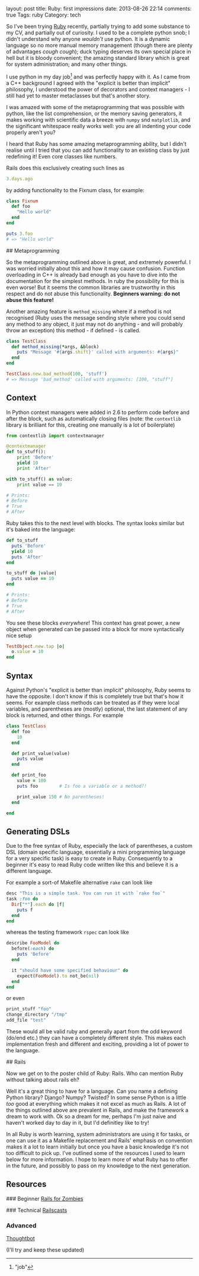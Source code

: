 layout: post
title: Ruby: first impressions
date: 2013-08-26 22:14
comments: true
Tags: ruby
Category: tech

So I've been trying [Ruby](http://www.ruby-lang.org/en/) recently,
partially trying to add some substance to my CV, and partially out of
curiosity. I used to be a complete python snob; I didn't understand
why anyone *wouldn't* use python. It is a dynamic language so no more
manual memory management (though there are plenty of advantages *cough*
*cough*); duck typing deserves its own special place in hell but it
is bloody convenient; the amazing standard library which is great for
system administration; and many other things.

I use python in my day job[^1] and was perfectly happy with it. As I
came from a C++ background I agreed with the "explicit is better than
implicit" philosophy, I understood the power of decorators and context
managers - I still had yet to master metaclasses but that's another
story.

I was amazed with some of the metaprogramming that was possible with
python, like the list comprehension, or the memory saving generators,
it makes working with scientific data a breeze with `numpy` snd
`matplotlib`, and the significant whitespace really works well: you are
all indenting your code properly aren't you?

I heard that Ruby has some amazing metaprogramming ability, but I didn't
realise until I tried that you can add functionality to an existing
class by just redefining it! Even core classes like numbers.

Rails does this exclusively creating such lines as

``` ruby
3.days.ago
```

by adding functionality to the Fixnum class, for example:

``` ruby
class Fixnum
  def foo
    "Hello world"
  end
end

puts 3.foo
# => "Hello world"
```

## Metaprogramming

So the metaprogramming outlined above is great, and extremely powerful.
I was worried initially about this and how it may cause confusion.
Function overloading in C++ is already bad enough as you have to dive
into the documentation for the simplest methods. In ruby the possibility for
this is even worse! But it seems the common libraries are trustworthy in this
respect and do not abuse this functionality. **Beginners warning: do not abuse
this feature!**

Another amazing feature is `method_missing` where if a method is not recognised
(Ruby uses the message sending style where you could send any method to any
object, it just may not do anything - and will probably throw an exception) this
method - if defined - is called.

``` ruby
class TestClass
  def method_missing(*args, &block)
    puts "Message '#{args.shift}' called with arguments: #{args}"
  end
end

TestClass.new.bad_method(100, 'stuff')
# => Message 'bad_method' called with arguments: [100, "stuff"]
```

## Context

In Python context managers were added in 2.6 to perform code before and after
the block, such as automatically closing files (note: the `contextlib` library
is brilliant for this, creating one manually is a lot of boilerplate)

``` python
from contextlib import contextmanager

@contextmanager
def to_stuff():
    print 'Before'
    yield 10
    print 'After'

with to_stuff() as value:
    print value == 10

# Prints:
# Before 
# True
# After
```

Ruby takes this to the next level with blocks. The syntax looks similar but it's
baked into the language:

``` ruby
def to_stuff
  puts 'Before'
  yield 10
  puts 'After'
end

to_stuff do |value|
  puts value == 10
end

# Prints:
# Before 
# True
# After
```

You see these blocks *everywhere*! This context has great power, a new object
when generated can be passed into a block for more syntactically nice setup

``` ruby
TestObject.new.tap |o|
  o.value = 10
end
```
## Syntax

Against Python's "explicit is better than implicit" philosophy, Ruby seems to
have the opposite. I don't know if this is completely true but that's how it
seems. For example class methods can be treated as if they were local variables,
and parentheses are (mostly) optional, the last statement of any block is
returned, and other things. For example

``` ruby
class TestClass
  def foo
    10
  end

  def print_value(value)
    puts value
  end

  def print_foo
    value = 100
    puts foo        # Is foo a variable or a method?!

    print_value 150 # No parentheses!
  end

end
```

## Generating DSLs

Due to the free syntax of Ruby, especially the lack of parentheses, a custom DSL
(domain specific language, essentially a mini programming language for a very
specific task) is easy to create in Ruby. Consequently to a beginner it's
easy to read Ruby code written like this and believe it is a different language.

For example a sort-of Makefile alternative `rake` can look like

``` ruby
desc "This is a simple task. You can run it with `rake foo`"
task :foo do
  Dir["*"].each do |f|
    puts f
  end
end
```

whereas the testing framework `rspec` can look like

``` ruby
describe FooModel do
  before(:each) do
    puts 'Before'
  end

  it "should have some specified behaviour" do
    expect(FooModel).to not_be(nil)
  end
end
```

or even

``` ruby
print_stuff "foo"
change_directory "/tmp"
add_file "test"
```

These would all be valid ruby and generally apart from the odd keyword (do/end
etc.) they can have a completely different style. This makes each implementation
fresh and different and exciting, providing a lot of power to the language.

## Rails

Now we get on to the poster child of Ruby: Rails. Who can mention Ruby without
talking about rails eh?

Well it's a great thing to have for a language. Can you name a defining Python
library? Django? Numpy? Twisted? In some sense Python is a little *too* good at
everything which makes it not excel as much as Rails. A lot of the things
outlined above are prevalent in Rails, and make the framework a dream to work
with. Ok so a dream for me, perhaps I'm just naive and haven't worked day to day
in it, but I'd definitley like to try!

In all Ruby is worth learning, system administrators are using it for tasks, or
one can use it as a Makefile replacement and Rails' emphasis on convention makes
it a lot to learn initially but once you have a basic knowledge it's not too
difficult to pick up. I've outlined some of the resources I used to learn below
for more information. I hope to learn more of what Ruby has to offer in the
future, and possibly to pass on my knowledge to the next generation.

## Resources

### Beginner
[Rails for Zombies](http://railsforzombies.org/)

### Technical
[Railscasts](http://railscasts.com/)

### Advanced
[Thoughtbot](http://robots.thoughtbot.com/)

(I'll try and keep these updated)


[^1]: "job"

